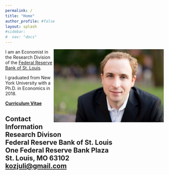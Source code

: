 ```yaml
---
permalink: /
title: "Home"
author_profile: #false
layout: splash
#sidebar:
#  nav: "docs"
---
```


<img style="float: right;" src="/assets/kozjuli.jpg" width="350">


I am an Economist in the Research Division of the [Federal Reserve Bank of St. Louis](https://research.stlouisfed.org/).

I graduated from New York University with a Ph.D. in Economics in 2018.

[**Curriculum Vitae**](http://www.juliankozlowski.com/assets/Kozlowski_cv.pdf)


**Contact Information**  
Research Divison  
Federal Reserve Bank of St. Louis  
One Federal Reserve Bank Plaza  
St. Louis, MO 63102  
kozjuli@gmail.com 
---
